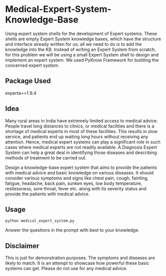 
Medical-Expert-System-Knowledge-Base
====================================================
Using expert system shells for the development of Expert systems. These shells are empty Expert System knowledge bases, which have the structure and interface already written for us; all we need to do is to add the knowledge into the KB. Instead of writing an Expert System from scratch, for this problem we will be using a small Expert System shell to design and implement an expert system. We used PyKnow Framework for building the concerned expert system.

Package Used
--------------
experta==1.9.4

Idea
------------------
Many rural areas in India have extremely limited access to medical advice. People travel long distances to clinics, or medical facilities and there is a shortage of medical experts in most of these facilities. This results in slow service, and patients end up waiting long hours without receiving any attention. Hence, medical expert systems can play a significant role in such cases where medical experts are not readily available. A Diagnosis Expert System can help a great deal in identifying those diseases and describing methods of treatment to be carried out.

Design a knowledge-base expert system that aims to provide the patients with medical advice and basic knowledge on various diseases. It should consider various symptoms and signs like chest pain, cough, fainting, fatigue, headache, back pain, sunken eyes, low body temperature, restlessness, sore throat, fever etc. along with its severity status and provide the patients with medical advice.

Usage
-----------
	python medical_expert_system.py

Answer the questions in the prompt with best to your knowledge. 


Disclaimer
-------------
This is just for demonstration purposes. The symptoms and diseases are likely to match. It is an attempt to showcase how powerful these basic systems can get. Please do not use for any medical advice. 

